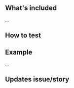 ## What's included
<!-- List your changes/additions, or commits -->
...

<!-- ### Notes -->
<!-- Anything funky about your updates. Or issues that aren't resolved by this merge request, things of note? -->

## How to test
<!-- Are there directions to test/review? -->
<!--
### Coverage and basic unit test check
1. update the NPM packages with `$ npm install`
1. `$ npm test`
-->
<!--
### Interactive unit test check
1. update the NPM packages with `$ npm install`
1. `$ npm run test:dev`
-->

## Example
<!-- Append a demo/screenshot/animated gif, or a link to the aforementioned, of the cli output -->
...

## Updates issue/story
<!-- What issue/story does this update, i.e Updates #33 -->
